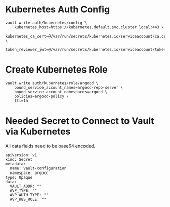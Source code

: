 # Kubernetes Auth Config
```
vault write auth/kubernetes/config \
    kubernetes_host=https://kubernetes.default.svc.cluster.local:443 \
    kubernetes_ca_cert=@/var/run/secrets/kubernetes.io/serviceaccount/ca.crt \
    token_reviewer_jwt=@/var/run/secrets/kubernetes.io/serviceaccount/token
```
# Create Kubernetes Role
```
vault write auth/kubernetes/role/argocd \
    bound_service_account_names=argocd-repo-server \
    bound_service_account_namespaces=argocd \
    policies=argocd-policy \
    ttl=1h
```
# Needed Secret to Connect to Vault via Kubernetes
All data fields need to be base64 encoded.
```
apiVersion: v1
kind: Secret
metadata:
  name: vault-configuration
  namespace: argocd
type: Opaque
data:
  VAULT_ADDR: ""
  AVP_TYPE: ""
  AVP_AUTH_TYPE: ""
  AVP_K8S_ROLE: ""
```
